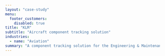 ```yaml
---
layout: "case-study"
menu:
  footer_customers:
    disabled: true
title: "KLM"
subtitle: "Aircraft component tracking solution"
industries:
  - name: "Aviation"
summary: "A component tracking solution for the Engineering & Maintenance team to improve safety and better understand the lifecycle of each component."
---
```

